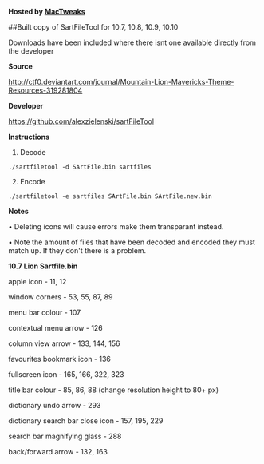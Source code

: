 **Hosted by [MacTweaks](https://www.mactweaks.net)**

##Built copy of SartFileTool for 10.7, 10.8, 10.9, 10.10

Downloads have been included where there isnt one available directly from the developer


**Source**

http://ctf0.deviantart.com/journal/Mountain-Lion-Mavericks-Theme-Resources-319281804

**Developer**

https://github.com/alexzielenski/sartFileTool

**Instructions**

1) Decode 

```./sartfiletool -d SArtFile.bin sartfiles```

2) Encode 

```./sartfiletool -e sartfiles SArtFile.bin SArtFile.new.bin```

**Notes**

• Deleting icons will cause errors make them transparant instead.

• Note the amount of files that have been decoded and encoded they must match up. If they don't there is a problem.

**10.7 Lion Sartfile.bin**

apple icon - 11, 12

window corners - 53, 55, 87, 89 

menu bar colour - 107 

contextual menu arrow - 126

column view arrow - 133, 144, 156

favourites bookmark icon - 136

fullscreen icon - 165, 166, 322, 323

title bar colour - 85, 86, 88 (change resolution height to 80+ px)

dictionary undo arrow - 293

dictionary search bar close icon - 157, 195, 229

search bar magnifying glass - 288 

back/forward arrow - 132, 163 

